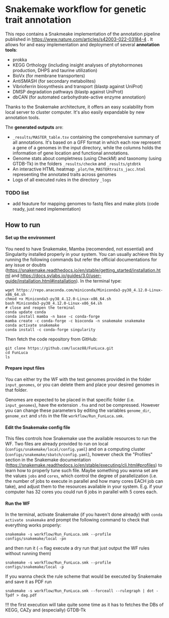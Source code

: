# Snakemake workflow for genetic trait annotation

This repo contains a Snakmeake implementation of the annotation pipeline published in  <https://www.nature.com/articles/s42003-022-03184-4> . It allows for and easy implementation and deployment of several **annotation tools**:

* prokka
* KEGG Orthology (including insight analyses of phytohormones production, DHPS and taurine utilization)
* BioVx (for membrane transporters)
* AntiSMASH (for secondary metabolites)
* Vibrioferrin biosynthesis and transport (blastp against UniProt)
* DMSP degradation pathways (blastp against UniProt)
* dbCAN (for automated carbohydrate-active enzyme annotation)

Thanks to the Snakemake architecture, it offers an easy scalability from local server to cluster computer. It's also easily expandable by new annotation tools.

The **generated outputs** are:

* `_results/MASTER_table.tsv` containing the comprehensive summary of all annotations. It's based on a GFF format in which each row represent a gene of a genomes in the input directory, while the columns holds the information of gene location and functional annotations.
* Genome stats about completness (using CheckM) and taxonomy (using GTDB-Tk) in the folders `_results/checkm` and `_results/gtdbtk`
* An interactive HTML heatmap `_plot/hm_MASTERtraits_jacc.html` representing the annotated traits across genomes
* Logs of all executed rules in the directory `_logs`

### TODO list

* add feauture for mapping genomes to fastq files and make plots (code ready, just need implementation)

## How to run

#### Set up the environment

You need to have Snakemake, Mamba (recomended, not essential) and Singularity installed properly in your system. You can usually achieve this by running the following commands but refer the official documentations for any issue or doubts (<https://snakemake.readthedocs.io/en/stable/getting_started/installation.html> and <https://docs.sylabs.io/guides/3.0/user-guide/installation.html#installation>). In the terminal type:

    wget https://repo.anaconda.com/miniconda/Miniconda3-py38_4.12.0-Linux-x86_64.sh
    chmod +x Miniconda3-py38_4.12.0-Linux-x86_64.sh
    bash Miniconda3-py38_4.12.0-Linux-x86_64.sh
    # close and reopen the terminal
    conda update conda
    conda install mamba -n base -c conda-forge
    mamba create -c conda-forge -c bioconda -n snakemake snakemake
    conda activate snakemake
    conda install -c conda-forge singularity

Then fetch the code repository from GitHub:

    git clone https://github.com/lucaz88/FunLuca.git
    cd FunLuca
    ls

#### Prepare input files

You can either try the WF with the test genomes provided in the folder `input_genomes`, or you can delete them and place your desired genomes in that folder.

Genomes are expected to be placed in that specific folder (i.e. `input_genomes`), have the extension `.fna` and not be compressed. However you can change these parameters by editing the variables `genome_dir`, `genome_ext` and `sfds` in the file `workflow/Run_FunLuca.smk`.

#### Edit the Snakemake config file

This files controls how Snakemake use the available resources to run the WF. Two files are already provided to run on local (`configs/snakemake/local/config.yaml`) and on a computing cluster (`configs/snakemake/sbatch/config.yaml`), however check the "Profiles" section in the Snakemake documentation (https://snakemake.readthedocs.io/en/stable/executing/cli.html#profiles) to learn how to properly tune such file.
Maybe something you wanna set are the values `jobs` and `cores`, which control the degree of parallelization (i.e. the number of jobs to execute in parallel and how many cores EACH job can take), and adjust them to the resources available in your system. E.g. if your computer has 32 cores you could run 6 jobs in parallel with 5 cores each.

#### Run the WF

In the terminal, activate Snakemake (if you haven't done already) with `conda activate snakemake` and prompt the following command to check that everything works properly:

`snakemake -s workflow/Run_FunLuca.smk --profile configs/snakemake/local -pn`

and then run it (`-n` flag execute a dry run that just output the WF rules without running them)

`snakemake -s workflow/Run_FunLuca.smk --profile configs/snakemake/local -p`

If you wanna check the rule scheme that would be executed by Snakemake and save it as PDF run

`snakemake -s workflow/Run_FunLuca.smk --forceall --rulegraph | dot -Tpdf > dag.pdf`

!!! the first execution will take quite some time as it has to fetches the DBs of KEGG, CAZy and (especially) GTDB-Tk
